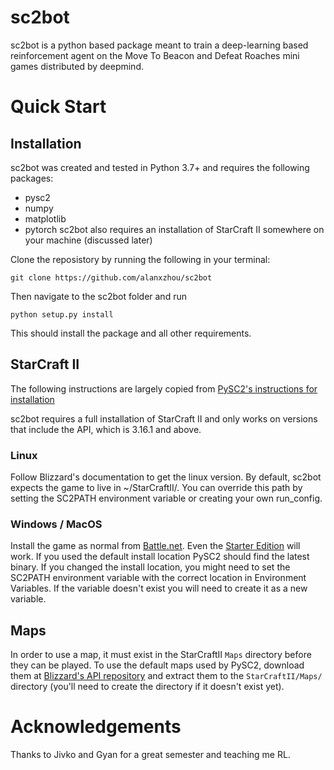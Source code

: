 # sc2bot

sc2bot is a python based package meant to train a deep-learning based reinforcement agent on the Move To Beacon and Defeat Roaches mini games distributed by deepmind.

# Quick Start
## Installation
sc2bot was created and tested in Python 3.7+ and requires the following packages:
* pysc2
* numpy
* matplotlib
* pytorch 
sc2bot also requires an installation of StarCraft II somewhere on your machine (discussed later)

Clone the reposistory by running the following in your terminal:
```
git clone https://github.com/alanxzhou/sc2bot
```
Then navigate to the sc2bot folder and run
```
python setup.py install
```
This should install the package and all other requirements.

## StarCraft II
The following instructions are largely copied from [PySC2's instructions for installation](https://github.com/deepmind/pysc2)

sc2bot requires a full installation of StarCraft II and only works on versions that include the API, which is 3.16.1 and above.

### Linux
Follow Blizzard's documentation to get the linux version. By default, sc2bot expects the game to live in \~/StarCraftII/. You can override this path by setting the SC2PATH environment variable or creating your own run_config.

### Windows / MacOS
Install the game as normal from [Battle.net](https://battle.net). Even the [Starter Edition](https://starcraft2.com/en-us/) will work. If you used the default install location PySC2 should find the latest binary. If you changed the install location, you might need to set the SC2PATH environment variable with the correct location in Environment Variables. If the variable doesn't exist you will need to create it as a new variable.

## Maps
In order to use a map, it must exist in the StarCraftII `Maps` directory before they can be played. To use the default maps used by PySC2, download them at [Blizzard's API repository](https://github.com/Blizzard/s2client-proto#downloads) and extract them to the `StarCraftII/Maps/` directory (you'll need to create the directory if it doesn't exist yet). 

# Acknowledgements
Thanks to Jivko and Gyan for a great semester and teaching me RL.